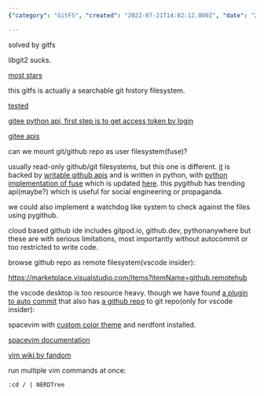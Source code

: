 ```yaml
---
{"category": "GitFS", "created": "2022-07-21T14:02:12.000Z", "date": "2022-07-21 14:02:12", "description": "GitFS is a powerful tool that allows users to mount Git/GitHub repos as read-write user filesystems using FUSE. This innovative approach offers advantages over traditional cloud-based Git IDEs, while also providing customization resources for popular platforms such as VSCode Insider and SpaceVim. Users can enjoy the benefits of a fully searchable Git history combined with the convenience of a local filesystem, making it an essential tool for efficient code management.", "modified": "2022-08-18T14:14:22.409Z", "tags": ["agile editing", "cloud IDE", "devops", "sync"], "title": "Cloud based Github Web IDE, VSCode auto commit and lightweight terminal IDE"}

---
```


solved by gitfs

libgit2 sucks.

[most stars](https://github.com/presslabs/gitfs)

this gitfs is actually a searchable git history filesystem.

[tested](https://github.com/semk/GitFS)

[gitee python api, first step is to get access token by login](https://gitee.com/wuyu15255872976/gitee-python-client/tree/master/gitee_client/apis)

[gitee apis](https://gitee.com/api/v5/swagger#/postV5ReposOwnerRepoContentsPath)

can we mount git/github repo as user filesystem(fuse)?

usually read-only github/git filesystems, but this one is different. [it](https://github.com/danishprakash/githubfs) is backed by [writable github apis](https://pygithub.readthedocs.io/en/latest/examples/Repository.html#update-a-file-in-the-repository) and is written in python, with [python implementation of fuse](https://github.com/terencehonles/fusepy) which is updated [here](https://github.com/fusepy/fusepy). this pygithub has trending api(maybe?) which is useful for social engineering or propaganda.

we could also implement a watchdog like system to check against the files using pygithub.

cloud based github ide includes gitpod.io, github.dev, pythonanywhere but these are with serious limitations, most importantly without autocommit or too restricted to write code.

browse github repo as remote filesystem(vscode insider):

https://marketplace.visualstudio.com/items?itemName=github.remotehub

the vscode desktop is too resource heavy. though we have found [a plugin to auto commit](https://marketplace.visualstudio.com/items?itemName=emjio.git-auto-commit) that also has [a github repo](https://github.com/emjio/git-auto-commit) to git repo(only for vscode insider):

spacevim with [custom color theme](https://github.com/jordst/colorscheme) and nerdfont installed.

[spacevim documentation](https://spacevim.org/documentation/)

[vim wiki by fandom](https://vim.fandom.com/wiki)

run multiple vim commands at once:

```vimscript
:cd / | NERDTree

```
